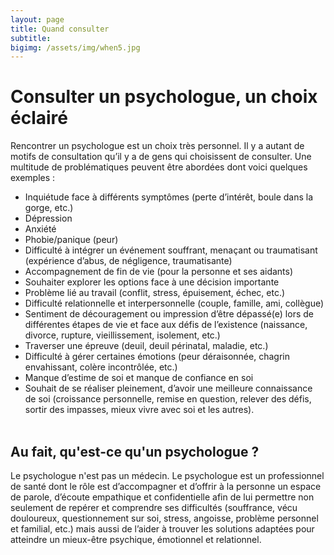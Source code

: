 ```yaml
---
layout: page
title: Quand consulter
subtitle: 
bigimg: /assets/img/when5.jpg
---
```


**Consulter un psychologue, un choix éclairé**
===

Rencontrer un psychologue est un choix très personnel. Il y a autant de motifs
de consultation qu’il y a de gens qui choisissent de consulter. Une multitude
de problématiques peuvent être abordées dont voici quelques exemples :

- Inquiétude face à différents symptômes (perte d’intérêt, boule dans la gorge,
  etc.)
- Dépression
- Anxiété
- Phobie/panique (peur)
- Difficulté à intégrer un événement souffrant, menaçant ou traumatisant
  (expérience d’abus, de négligence, traumatisante) 
- Accompagnement de fin de vie (pour la personne et ses aidants)
- Souhaiter explorer les options face à une décision importante
- Problème lié au travail (conflit, stress, épuisement, échec, etc.)
- Difficulté relationnelle et interpersonnelle (couple, famille, ami,
  collègue)
- Sentiment de découragement ou impression d’être dépassé(e) lors de
  différentes étapes de vie et face aux défis de l’existence (naissance,
  divorce, rupture, vieillissement, isolement, etc.)
- Traverser une épreuve (deuil, deuil périnatal, maladie, etc.)
- Difficulté à gérer certaines émotions (peur déraisonnée, chagrin
  envahissant, colère incontrôlée, etc.)
- Manque d’estime de soi et manque de confiance en soi
- Souhait de se réaliser pleinement, d’avoir une meilleure connaissance de soi
  (croissance personnelle, remise en question, relever des défis, sortir des
  impasses, mieux vivre avec soi et les autres). <br/> <br/>

Au fait, qu'est-ce qu'un psychologue ?
---

Le psychologue n'est pas un médecin. Le psychologue est un professionnel de
santé dont le rôle est d’accompagner et d’offrir à la personne un espace de
parole, d’écoute empathique et confidentielle afin de lui permettre non
seulement de repérer et comprendre ses difficultés (souffrance, vécu
douloureux, questionnement sur soi, stress, angoisse, problème personnel et
familial, etc.) mais aussi de l’aider à trouver les solutions adaptées pour
atteindre un mieux-être psychique, émotionnel et relationnel.

